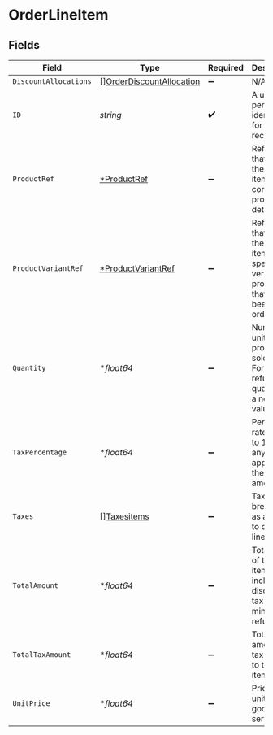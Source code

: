 # OrderLineItem


## Fields

| Field                                                                                        | Type                                                                                         | Required                                                                                     | Description                                                                                  | Example                                                                                      |
| -------------------------------------------------------------------------------------------- | -------------------------------------------------------------------------------------------- | -------------------------------------------------------------------------------------------- | -------------------------------------------------------------------------------------------- | -------------------------------------------------------------------------------------------- |
| `DiscountAllocations`                                                                        | [][OrderDiscountAllocation](../../models/shared/orderdiscountallocation.md)                  | :heavy_minus_sign:                                                                           | N/A                                                                                          |                                                                                              |
| `ID`                                                                                         | *string*                                                                                     | :heavy_check_mark:                                                                           | A unique, persistent identifier for this record                                              | 13d946f0-c5d5-42bc-b092-97ece17923ab                                                         |
| `ProductRef`                                                                                 | [*ProductRef](../../models/shared/productref.md)                                             | :heavy_minus_sign:                                                                           | Reference that links the line item to the correct product details.                           |                                                                                              |
| `ProductVariantRef`                                                                          | [*ProductVariantRef](../../models/shared/productvariantref.md)                               | :heavy_minus_sign:                                                                           | Reference that links the line item to the specific version of product that has been ordered. |                                                                                              |
| `Quantity`                                                                                   | **float64*                                                                                   | :heavy_minus_sign:                                                                           | Number of units of the product sold.<br/>For refunds, quantity is a negative value.<br/>     |                                                                                              |
| `TaxPercentage`                                                                              | **float64*                                                                                   | :heavy_minus_sign:                                                                           | Percentage rate (from 0 to 100) of any sale tax applied to the unit amount.                  | 0                                                                                            |
| `Taxes`                                                                                      | [][Taxesitems](../../models/shared/taxesitems.md)                                            | :heavy_minus_sign:                                                                           | Taxes breakdown as applied to order lines.                                                   |                                                                                              |
| `TotalAmount`                                                                                | **float64*                                                                                   | :heavy_minus_sign:                                                                           | Total price of the line item, including discounts, tax and minus any refunds.                |                                                                                              |
| `TotalTaxAmount`                                                                             | **float64*                                                                                   | :heavy_minus_sign:                                                                           | Total amount of tax applied to the line item.                                                |                                                                                              |
| `UnitPrice`                                                                                  | **float64*                                                                                   | :heavy_minus_sign:                                                                           | Price per unit of goods or service.                                                          |                                                                                              |